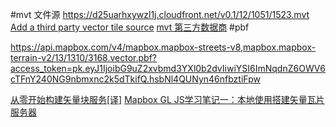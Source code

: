 #mvt 文件源
https://d25uarhxywzl1j.cloudfront.net/v0.1/12/1051/1523.mvt
[Add a third party vector tile source](https://docs.mapbox.com/mapbox-gl-js/example/third-party/)
[mvt 第三方数据商](https://www.mapillary.com)
#pbf 

https://api.mapbox.com/v4/mapbox.mapbox-streets-v8,mapbox.mapbox-terrain-v2/13/1310/3168.vector.pbf?access_token=pk.eyJ1IjoibG9uZ2xvbmd3YXl0b2dvIiwiYSI6ImNqdnZ6OWV6cTFnY240NG9nbmxnc2k5dTkifQ.hsbNl4QUNyn46nfbztiFpw

[从零开始构建矢量块服务[译]](https://bblu.github.io/2018-05-27-howto-mvt-tile.html)
[Mapbox GL JS学习笔记一：本地使用搭建矢量瓦片服务器](https://zhuanlan.zhihu.com/p/30967394)